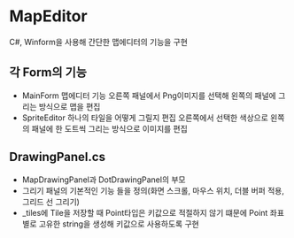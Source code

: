 # MapEditor
C#, Winform을 사용해 간단한 맵에디터의 기능을 구현

## 각 Form의 기능
- MainForm 맵에디터 기능 오른쪽 패널에서 Png이미지를 선택해 왼쪽의 패널에 그리는 방식으로 맵을 편집
- SpriteEditor 하나의 타일을 어떻게 그릴지 편집 오른쪽에서 선택한 색상으로 왼쪽의 패널에 한 도트씩 그리는 방식으로 이미지를 편집

## DrawingPanel.cs
- MapDrawingPanel과 DotDrawingPanel의 부모
- 그리기 패널의 기본적인 기능 들을 정의(화면 스크롤, 마우스 위치, 더블 버퍼 적용, 그리드 선 그리기)
- _tiles에 Tile을 저장할 때 Point타입은 키값으로 적절하지 않기 떄문에 Point 좌표 별로 고유한 string을 생성해 키값으로 사용하도록 구현